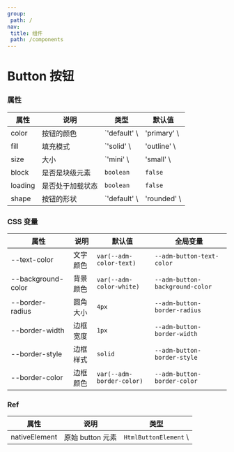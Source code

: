 ```yaml
---
group:
 path: /
nav:
 title: 组件
 path: /components
---
```


# Button 按钮

<code src="./demos/demo1.tsx"></code>

### 属性

| 属性      | 说明       | 类型           | 默认值         |
|---------|----------|--------------|-------------|
| color   | 按钮的颜色    | `'default' \ | 'primary' \ | 'success' \| 'warning' \| 'danger'`     | `'default'` |
| fill    | 填充模式     | `'solid' \   | 'outline' \ | 'none'`                                   | `'solid'`   |
| size    | 大小       | `'mini' \    | 'small' \   | 'middle' \| 'large'`                         | `'middle'`  |
| block   | 是否是块级元素  | `boolean`    | `false`     |
| loading | 是否处于加载状态 | `boolean`    | `false`     |
| shape   | 按钮的形状    | `'default' \ | 'rounded' \ | 'rectangular'`                          | `'default'` |

### CSS 变量

| 属性                 | 说明   | 默认值                       | 全局变量                            |
|--------------------|------|---------------------------|---------------------------------|
| --text-color       | 文字颜色 | `var(--adm-color-text)`   | `--adm-button-text-color`       |
| --background-color | 背景颜色 | `var(--adm-color-white)`  | `--adm-button-background-color` |
| --border-radius    | 圆角大小 | `4px`                     | `--adm-button-border-radius`    |
| --border-width     | 边框宽度 | `1px`                     | `--adm-button-border-width`     |
| --border-style     | 边框样式 | `solid`                   | `--adm-button-border-style`     |
| --border-color     | 边框颜色 | `var(--adm-border-color)` | `--adm-button-border-color`     |

### Ref

| 属性            | 说明           | 类型                    |
|---------------|--------------|-----------------------|
| nativeElement | 原始 button 元素 | `HtmlButtonElement` \ | `null` |
